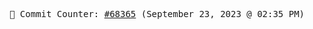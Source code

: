 <p align="center">
    <samp>
        📮 Commit Counter: <a href="https://github.com/Javascript-void0/Javascript-void0/commits/main">#68365</a> (September 23, 2023 @ 02:35 PM)
    </samp>
</p>